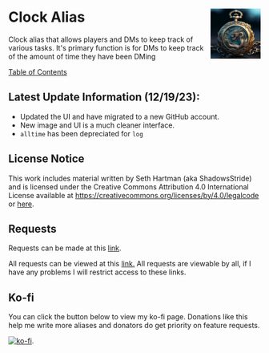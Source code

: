 <h1>Clock Alias<img align="right" src="./Data/main.png" width="100px"></h1>
Clock alias that allows players and DMs to keep track of various tasks. It's primary function is for DMs to keep track of the amount of time they have been DMing

[Table of Contents](https://github.com/Shadow-Draconic-Development/Avrae-Time-Tracker/blob/main/ToC.md)

## Latest Update Information (12/19/23):
- Updated the UI and have migrated to a new GitHub account.
- New image and UI is a much cleaner interface. 
- `alltime` has been depreciated for `log`

## License Notice

This work includes material written by Seth Hartman (aka ShadowsStride) and is licensed under the Creative Commons Attribution 4.0 International License available at https://creativecommons.org/licenses/by/4.0/legalcode or [here](./LICENSE.md).

## Requests
Requests can be made at this [link](https://forms.gle/YYkyPcBb1WHXWMYE6).

All requests can be viewed at this  [link.](https://docs.google.com/spreadsheets/d/1OyW78hh1ARDHeDu4hF4X2TxcpYSrrArprs8pkQB3zo4/edit?usp=sharing) All requests are viewable by all, if I have any problems I will restrict access to these links.

## Ko-fi
You can click the button below to view my ko-fi page. Donations like this help me write more aliases and donators do get priority on feature requests.

[![ko-fi](https://ko-fi.com/img/githubbutton_sm.svg)](https://ko-fi.com/F2F6MG4NH).
